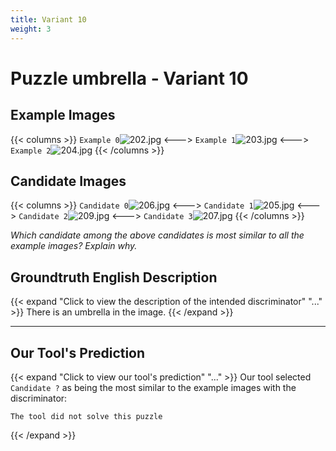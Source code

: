 ```yaml
---
title: Variant 10
weight: 3
---
```


# Puzzle umbrella - Variant 10

## Example Images
{{< columns >}}
`Example 0`![202.jpg](/natscene_data/images/202.jpg)
<--->
`Example 1`![203.jpg](/natscene_data/images/203.jpg)
<--->
`Example 2`![204.jpg](/natscene_data/images/204.jpg)
{{< /columns >}}

## Candidate Images
{{< columns >}}
`Candidate 0`![206.jpg](/natscene_data/images/206.jpg)
<--->
`Candidate 1`![205.jpg](/natscene_data/images/205.jpg)
<--->
`Candidate 2`![209.jpg](/natscene_data/images/209.jpg)
<--->
`Candidate 3`![207.jpg](/natscene_data/images/207.jpg)
{{< /columns >}}

*Which candidate among the above candidates is most similar to all the example images? Explain why.*

## Groundtruth English Description

{{< expand "Click to view the description of the intended discriminator" "..." >}}
There is an umbrella in the image.
{{< /expand >}}

---



## Our Tool's Prediction

{{< expand "Click to view our tool's prediction" "..." >}}
Our tool selected `Candidate ?` as being the most similar to the example images with the discriminator:
```plaintext
The tool did not solve this puzzle
```
{{< /expand >}}
